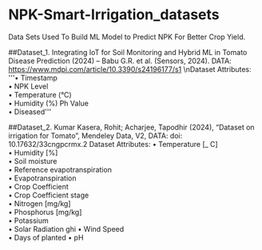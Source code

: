 # NPK-Smart-Irrigation_datasets
Data Sets Used To Build ML Model to Predict NPK For Better Crop Yield. 

##Dataset_1.	Integrating IoT for Soil Monitoring and Hybrid ML in Tomato Disease Prediction (2024) – Babu G.R. et al. (Sensors, 2024).
DATA: https://www.mdpi.com/article/10.3390/s24196177/s1
\nDataset Attributes:
'''•	Timestamp	
•	NPK Level	
•	Temperature (°C)	
•	Humidity (%)	Ph Value	
•	Diseased'''

##Dataset_2. Kumar Kasera, Rohit; Acharjee, Tapodhir (2024), “Dataset on irrigation for Tomato”, Mendeley Data, V2, 
DATA: doi: 10.17632/33cngpcrmx.2
Dataset Attributes:
•	Temperature [_ C] 	
•	Humidity [%]	
•	Soil moisture	
•	Reference evapotranspiration	
•	Evapotranspiration	
•	Crop Coefficient	
•	Crop Coefficient stage	
•	Nitrogen [mg/kg]	
•	Phosphorus [mg/kg]	
•	Potassium	
•	Solar Radiation ghi	
•	Wind Speed	
•	Days of planted	
•	pH
